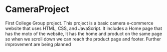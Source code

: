 # CameraProject
First College Group project.
This project is a basic camera e-commerce website that uses HTML, CSS, and JavaScript. 
It includes a Home page that has the moto of the website, It has the home and product on the same page so when we scroll down we can reach the product page and footer.
Further improvement are being planned
